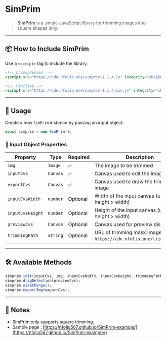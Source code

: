 # SimPrim

> **SimPrim** is a simple JavaScript library for trimming images into square shapes only.

---

## 📦 How to Include SimPrim

Use a `<script>` tag to include the library:

```html
<!-- Uncompressed -->
<script src="https://cdn.nfolio.one/simprim-1.1.4.js" integrity="sha256-3C65YTaZPsSMQZaaKL/+wRwg4etFaXXzOFx4oAgGj5I=" crossorigin="anonymous"></script>

<!-- Minified -->
<script src="https://cdn.nfolio.one/simprim-1.1.4.min.js" integrity="sha256-2hJl6QpWYuSJvXrSPY88zg8hagcrmVDAKyK7JE98Ou4=" crossorigin="anonymous"></script>
```

---



## 🚀 Usage

Create a new `SimPrim` instance by passing an input object:

```javascript
const simprim = new SimPrim();
```

### 🧾 Input Object Properties

| **Property**     | **Type** | **Required** | **Description**                                                             |
| ---------------- | -------- | ------------ | --------------------------------------------------------------------------- |
| `img`            | `Image`  | ✅            | The image to be trimmed                                                     |
| `inputCvs`       | `Canvas` | ✅            | Canvas used to edit the image                                               |
| `exportCvs`      | `Canvas` | ✅            | Canvas used to draw the trimmed image                                       |
| `inputCvsWidth`  | `number` | Optional     | Width of the input canvas (used when height > width)                        |
| `inputCvsHeight` | `number` | Optional     | Height of the input canvas (used when height > width)                       |
| `previewCvs`     | `Canvas` | Optional     | Canvas used for preview display                                             |
| `trimmingPath`   | `string` | Optional     | URL of trimming mask image (default: `https://cdn.nfolio.one/trimming.png`) |

---



## 🛠 Available Methods

```javascript
simprim.init(inputCvs, img, inputCvsWidth, inputCvsHeight, trimmingPath);
simprim.dragDetection(previewCvs);
simprim.sizeChange();
simprim.exportImg(exportCvs);
```

---

## 📝 Notes

- SimPrim only supports square trimming.
- Sample page : [https://nfolio567.github.io/SimPrim-example/](https://nfolio567.github.io/SimPrim-example/)